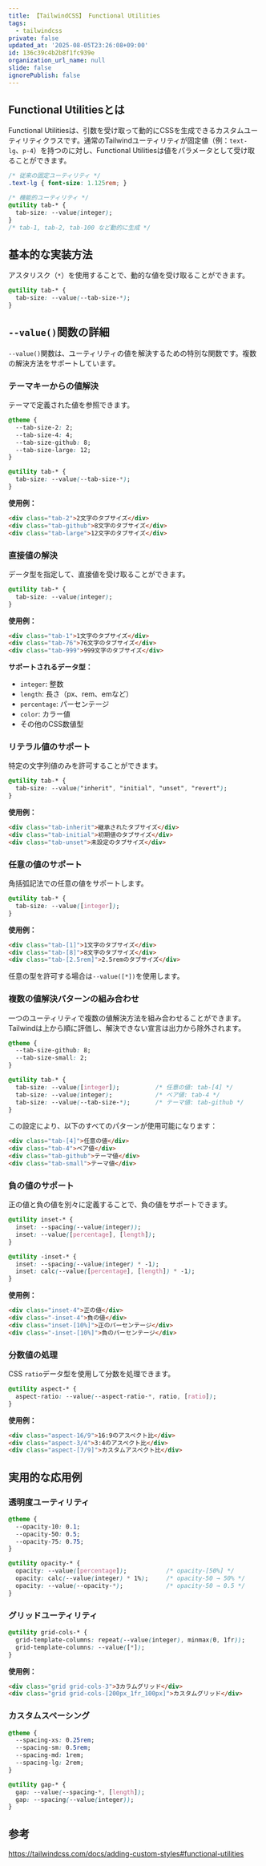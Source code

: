 ```yaml
---
title: 【TailwindCSS】 Functional Utilities
tags:
  - tailwindcss
private: false
updated_at: '2025-08-05T23:26:08+09:00'
id: 136c39c4b2b8f1fc939e
organization_url_name: null
slide: false
ignorePublish: false
---
```

## Functional Utilitiesとは

Functional Utilitiesは、引数を受け取って動的にCSSを生成できるカスタムユーティリティクラスです。通常のTailwindユーティリティが固定値（例：`text-lg`、`p-4`）を持つのに対し、Functional Utilitiesは値をパラメータとして受け取ることができます。

```css
/* 従来の固定ユーティリティ */
.text-lg { font-size: 1.125rem; }

/* 機能的ユーティリティ */
@utility tab-* {
  tab-size: --value(integer);
}
/* tab-1, tab-2, tab-100 など動的に生成 */
```

## 基本的な実装方法

アスタリスク（`*`）を使用することで、動的な値を受け取ることができます。

```css
@utility tab-* {
  tab-size: --value(--tab-size-*);
}
```

## `--value()`関数の詳細

`--value()`関数は、ユーティリティの値を解決するための特別な関数です。複数の解決方法をサポートしています。

### テーマキーからの値解決

テーマで定義された値を参照できます。

```css
@theme {
  --tab-size-2: 2;
  --tab-size-4: 4;
  --tab-size-github: 8;
  --tab-size-large: 12;
}

@utility tab-* {
  tab-size: --value(--tab-size-*);
}
```

**使用例：**
```html
<div class="tab-2">2文字のタブサイズ</div>
<div class="tab-github">8文字のタブサイズ</div>
<div class="tab-large">12文字のタブサイズ</div>
```

### 直接値の解決

データ型を指定して、直接値を受け取ることができます。

```css
@utility tab-* {
  tab-size: --value(integer);
}
```

**使用例：**
```html
<div class="tab-1">1文字のタブサイズ</div>
<div class="tab-76">76文字のタブサイズ</div>
<div class="tab-999">999文字のタブサイズ</div>
```

**サポートされるデータ型：**
- `integer`: 整数
- `length`: 長さ（px、rem、emなど）
- `percentage`: パーセンテージ
- `color`: カラー値
- その他のCSS数値型

### リテラル値のサポート

特定の文字列値のみを許可することができます。

```css
@utility tab-* {
  tab-size: --value("inherit", "initial", "unset", "revert");
}
```

**使用例：**
```html
<div class="tab-inherit">継承されたタブサイズ</div>
<div class="tab-initial">初期値のタブサイズ</div>
<div class="tab-unset">未設定のタブサイズ</div>
```

### 任意の値のサポート

角括弧記法での任意の値をサポートします。

```css
@utility tab-* {
  tab-size: --value([integer]);
}
```

**使用例：**
```html
<div class="tab-[1]">1文字のタブサイズ</div>
<div class="tab-[8]">8文字のタブサイズ</div>
<div class="tab-[2.5rem]">2.5remのタブサイズ</div>
```

任意の型を許可する場合は`--value([*])`を使用します。

### 複数の値解決パターンの組み合わせ

一つのユーティリティで複数の値解決方法を組み合わせることができます。Tailwindは上から順に評価し、解決できない宣言は出力から除外されます。

```css
@theme {
  --tab-size-github: 8;
  --tab-size-small: 2;
}

@utility tab-* {
  tab-size: --value([integer]);          /* 任意の値: tab-[4] */
  tab-size: --value(integer);            /* ベア値: tab-4 */
  tab-size: --value(--tab-size-*);       /* テーマ値: tab-github */
}
```

この設定により、以下のすべてのパターンが使用可能になります：

```html
<div class="tab-[4]">任意の値</div>
<div class="tab-4">ベア値</div>
<div class="tab-github">テーマ値</div>
<div class="tab-small">テーマ値</div>
```

### 負の値のサポート

正の値と負の値を別々に定義することで、負の値をサポートできます。

```css
@utility inset-* {
  inset: --spacing(--value(integer));
  inset: --value([percentage], [length]);
}

@utility -inset-* {
  inset: --spacing(--value(integer) * -1);
  inset: calc(--value([percentage], [length]) * -1);
}
```

**使用例：**
```html
<div class="inset-4">正の値</div>
<div class="-inset-4">負の値</div>
<div class="inset-[10%]">正のパーセンテージ</div>
<div class="-inset-[10%]">負のパーセンテージ</div>
```

### 分数値の処理

CSS `ratio`データ型を使用して分数を処理できます。

```css
@utility aspect-* {
  aspect-ratio: --value(--aspect-ratio-*, ratio, [ratio]);
}
```

**使用例：**
```html
<div class="aspect-16/9">16:9のアスペクト比</div>
<div class="aspect-3/4">3:4のアスペクト比</div>
<div class="aspect-[7/9]">カスタムアスペクト比</div>
```

## 実用的な応用例

### 透明度ユーティリティ

```css
@theme {
  --opacity-10: 0.1;
  --opacity-50: 0.5;
  --opacity-75: 0.75;
}

@utility opacity-* {
  opacity: --value([percentage]);           /* opacity-[50%] */
  opacity: calc(--value(integer) * 1%);     /* opacity-50 → 50% */
  opacity: --value(--opacity-*);            /* opacity-50 → 0.5 */
}
```

### グリッドユーティリティ

```css
@utility grid-cols-* {
  grid-template-columns: repeat(--value(integer), minmax(0, 1fr));
  grid-template-columns: --value([*]);
}
```

**使用例：**
```html
<div class="grid grid-cols-3">3カラムグリッド</div>
<div class="grid grid-cols-[200px_1fr_100px]">カスタムグリッド</div>
```

### カスタムスペーシング

```css
@theme {
  --spacing-xs: 0.25rem;
  --spacing-sm: 0.5rem;
  --spacing-md: 1rem;
  --spacing-lg: 2rem;
}

@utility gap-* {
  gap: --value(--spacing-*, [length]);
  gap: --spacing(--value(integer));
}
```

## 参考

https://tailwindcss.com/docs/adding-custom-styles#functional-utilities
